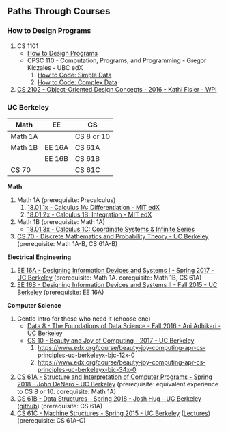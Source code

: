 ## Paths Through Courses

### How to Design Programs

1. CS 1101
   - [How to Design Programs](https://www.htdp.org/)
   - CPSC 110 - Computation, Programs, and Programming - Gregor Kiczales - UBC edX
      1. [How to Code: Simple Data](https://www.edx.org/course/how-code-simple-data-ubcx-htc1x)
      2. [How to Code: Complex Data](https://www.edx.org/course/how-code-complex-data-ubcx-htc2x)
2. [CS 2102 - Object-Oriented Design Concepts - 2016 - Kathi Fisler - WPI](https://web.cs.wpi.edu/~cs2102/b16/)

### UC Berkeley

| Math  |  EE  |    CS    |
|-------|------|----------|
|Math 1A|      |CS 8 or 10|
|Math 1B|EE 16A|CS 61A    |
|       |EE 16B|CS 61B    |
|CS 70  |      |CS 61C    |

**Math**
1. Math 1A (prerequisite: Precalculus) 
   1. [18.01.1x - Calculus 1A: Differentiation - MIT edX](https://www.edx.org/course/calculus-1a-differentiation)
   2. [18.01.2x - Calculus 1B: Integration - MIT edX](https://www.edx.org/course/calculus-1b-integration)
2. Math 1B (prerequisite: Math 1A)
   - [18.01.3x - Calculus 1C: Coordinate Systems & Infinite Series](https://www.edx.org/course/calculus-1c-coordinate-systems-infinite-series)
3. [CS 70 - Discrete Mathematics and Probability Theory - UC Berkeley](http://www.eecs70.org/) (prerequisite: Math 1A-B, CS 61A-B)

**Electrical Engineering**
1. [EE 16A - Designing Information Devices and Systems I - Spring 2017 - UC Berkeley](https://inst.eecs.berkeley.edu/~ee16a/sp17/) (prerequisite: Math 1A. corequisite: Math 1B, CS 61A)
2. [EE 16B - Designing Information Devices and Systems II - Fall 2015 - UC Berkeley](https://inst.eecs.berkeley.edu/~ee16b/fa15/) (prerequisite: EE 16A)

**Computer Science**
1. Gentle Intro for those who need it (choose one)
   - [Data 8 - The Foundations of Data Science - Fall 2016 - Ani Adhikari - UC Berkeley](http://data8.org/)
   - [CS 10 - Beauty and Joy of Computing - 2017 - UC Berkeley](https://bjc.edc.org/)
     1. https://www.edx.org/course/beauty-joy-computing-apr-cs-principles-uc-berkeleyx-bjc-12x-0
     2. https://www.edx.org/course/beauty-joy-computing-apr-cs-principles-uc-berkeleyx-bjc-34x-0
2. [CS 61A - Structure and Interpretation of Computer Programs - Spring 2018 - John DeNero - UC Berkeley](https://inst.eecs.berkeley.edu/~cs61a/sp18/) (prerequisite: equivalent experience to CS 8 or 10. corequisite: Math 1A)
3. [CS 61B - Data Structures - Spring 2018 - Josh Hug - UC Berkeley](https://sp18.datastructur.es/) ([github](https://github.com/Berkeley-CS61B/skeleton-sp18)) (prerequisite: CS 61A)
4. [CS 61C - Machine Structures - Spring 2015 - UC Berkeley](http://inst.eecs.berkeley.edu/~cs61c/sp15/) ([Lectures](http://www.infocobuild.com/education/audio-video-courses/computer-science/cs61c-spring2015-berkeley.html)) (prerequisite: CS 61A-C)
